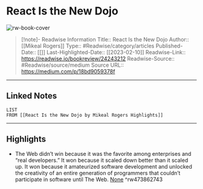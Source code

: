 # React Is the New Dojo

![rw-book-cover](https://readwise-assets.s3.amazonaws.com/static/images/article0.00998d930354.png)
<br>
>[!note]- Readwise Information
>Title:: React Is the New Dojo
>Author:: [[Mikeal Rogers]]
>Type:: #Readwise/category/articles
>Published-Date:: [[]]
>Last-Highlighted-Date:: [[2023-02-10]]
>Readwise-Link:: https://readwise.io/bookreview/24243212
>Readwise-Source:: #Readwise/source/medium
>Source URL:: https://medium.com/p/18bd9059378f
--- 

## Linked Notes
```dataview
LIST
FROM [[React Is the New Dojo by Mikeal Rogers Highlights]]
```

---

## Highlights
- The Web didn’t win because it was the favorite among enterprises and “real developers.” It won because it scaled down better than it scaled up. It won because it amateurized software development and unlocked the creativity of an entire generation of programmers that couldn’t participate in software until The Web. [None](https://readwise.io/open/473862743) ^rw473862743

